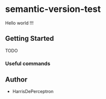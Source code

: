 # semantic-version-test

Hello world !!!


## Getting Started

TODO

### Useful commands

## Author
- HarrisDePerceptron